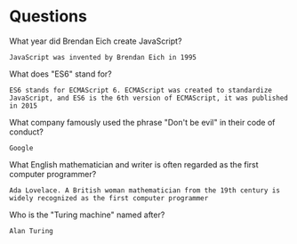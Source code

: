 # Questions

What year did Brendan Eich create JavaScript?

```
JavaScript was invented by Brendan Eich in 1995
```

What does "ES6" stand for?

```
ES6 stands for ECMAScript 6. ECMAScript was created to standardize JavaScript, and ES6 is the 6th version of ECMAScript, it was published in 2015
```

What company famously used the phrase "Don't be evil" in their code of conduct?

```
Google
```

What English mathematician and writer is often regarded as the first computer programmer?

```
Ada Lovelace. A British woman mathematician from the 19th century is widely recognized as the first computer programmer
```

Who is the "Turing machine" named after?

```
Alan Turing
```
